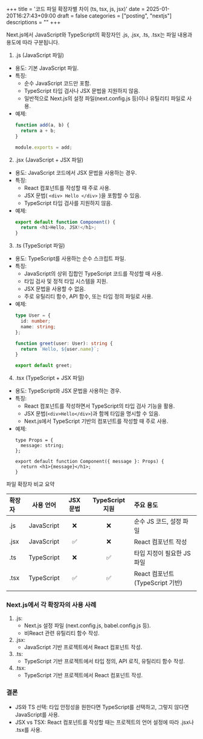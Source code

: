 +++
title = '코드 파일 확장자별 차이 (ts, tsx, js, jsx)'
date = 2025-01-20T16:27:43+09:00
draft = false
categories = ["posting", "nextjs"]
descriptions = ""
+++

Next.js에서 JavaScript와 TypeScript의 확장자인 .js, .jsx, .ts, .tsx는 파일 내용과 용도에 따라 구분됩니다. 

1. .js (JavaScript 파일)
- 용도: 기본 JavaScript 파일.
- 특징:
    - 순수 JavaScript 코드만 포함.
    - TypeScript 타입 검사나 JSX 문법을 지원하지 않음.
    - 일반적으로 Next.js의 설정 파일(next.config.js 등)이나 유틸리티 파일로 사용.
- 예제:
    ```js
    function add(a, b) {
      return a + b;
    }

    module.exports = add;
    ```

2. .jsx (JavaScript + JSX 파일)
- 용도: JavaScript 코드에서 JSX 문법을 사용하는 경우.
- 특징:
    - React 컴포넌트를 작성할 때 주로 사용.
    - JSX 문법( `<div> Hello </div>` )을 포함할 수 있음.
    - TypeScript 타입 검사를 지원하지 않음.
- 예제:
    ```js
    export default function Component() {
      return <h1>Hello, JSX!</h1>;
    }
    ```

3. .ts (TypeScript 파일)
- 용도: TypeScript를 사용하는 순수 스크립트 파일.
- 특징:
    - JavaScript의 상위 집합인 TypeScript 코드를 작성할 때 사용.
    - 타입 검사 및 정적 타입 시스템을 지원.
    - JSX 문법을 사용할 수 없음.
    - 주로 유틸리티 함수, API 함수, 또는 타입 정의 파일로 사용.
- 예제: 
    ```ts
    type User = {
      id: number;
      name: string;
    };
    
    function greet(user: User): string {
      return `Hello, ${user.name}`;
    }

    export default greet;
    ```

4. .tsx (TypeScript + JSX 파일)
- 용도: TypeScript와 JSX 문법을 사용하는 경우.
- 특징:
    - React 컴포넌트를 작성하면서 TypeScript의 타입 검사 기능을 활용.
    - JSX 문법(`<div>Hello</div>`)과 함께 타입을 명시할 수 있음.
    - Next.js에서 TypeScript 기반의 컴포넌트를 작성할 때 주로 사용.
- 예제:
    ```tsx
    type Props = {
      message: string;
    };

    export default function Component({ message }: Props) {
      return <h1>{message}</h1>;
    }
    ```

파일 확장자 비교 요약

|확장자|사용 언어|JSX 문법|TypeScript 지원|주요 용도|
|:---|:---:|:---:|:---:|:---|
|.js|JavaScript|❌|❌|순수 JS 코드, 설정 파일|
|.jsx|JavaScript|✅|❌|React 컴포넌트 작성|
|.ts|TypeScript|❌|✅|타입 지정이 필요한 JS 파일|
|.tsx|TypeScript|✅|✅|React 컴포넌트(TypeScript 기반)|
||||||


### Next.js에서 각 확장자의 사용 사례
1. .js:
    - Next.js 설정 파일 (next.config.js, babel.config.js 등).
    - 비React 관련 유틸리티 함수 작성.
2. .jsx:
    - JavaScript 기반 프로젝트에서 React 컴포넌트 작성.
3.	.ts:
    - TypeScript 기반 프로젝트에서 타입 정의, API 로직, 유틸리티 함수 작성.
4.	.tsx:
    - TypeScript 기반 프로젝트에서 React 컴포넌트 작성.

### 결론
- JS와 TS 선택: 타입 안정성을 원한다면 TypeScript를 선택하고, 그렇지 않다면 JavaScript를 사용.
- JSX vs TSX: React 컴포넌트를 작성할 때는 프로젝트의 언어 설정에 따라 .jsx나 .tsx를 사용.
